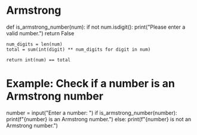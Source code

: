 # Armstrong
def is_armstrong_number(num):
    if not num.isdigit():
        print("Please enter a valid number.")
        return False

    num_digits = len(num)
    total = sum(int(digit) ** num_digits for digit in num)
    
    return int(num) == total

# Example: Check if a number is an Armstrong number
number = input("Enter a number: ")
if is_armstrong_number(number):
    print(f"{number} is an Armstrong number.")
else:
    print(f"{number} is not an Armstrong number.")
